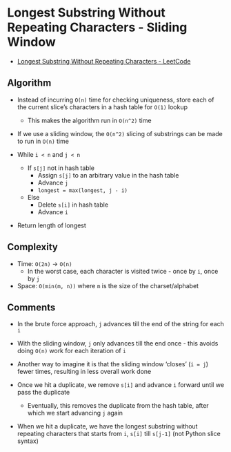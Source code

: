 # Longest Substring Without Repeating Characters - Sliding Window

* [Longest Substring Without Repeating Characters - LeetCode](https://leetcode.com/problems/longest-substring-without-repeating-characters/description/)

## Algorithm

* Instead of incurring `O(n)` time for checking uniqueness, store each of the current slice’s characters in a hash table for `O(1)` lookup
	* This makes the algorithm run in `O(n^2)` time
* If we use a sliding window, the `O(n^2)` slicing of substrings can be made to run in `O(n)` time

* While `i < n` and `j < n`
	* If `s[j]` not in hash table
		* Assign `s[j]` to an arbitrary value in the hash table
		* Advance `j`
		* `longest = max(longest, j - i)`
	* Else
		* Delete `s[i]` in hash table
		* Advance `i`
* Return length of longest

## Complexity

* Time: `O(2n)` -> `O(n)`
	* In the worst case, each character is visited twice - once by `i`, once by `j`
* Space: `O(min(m, n))` where `m` is the size of the charset/alphabet

## Comments

* In the brute force approach, `j` advances till the end of the string for each `i`
* With the sliding window, `j` only advances till the end once - this avoids doing `O(n)` work for each iteration of `i`
* Another way to imagine it is that the sliding window ‘closes’ (`i = j`) fewer times, resulting in less overall work done

* Once we hit a duplicate, we remove `s[i]` and advance `i` forward until we pass the duplicate
	* Eventually, this removes the duplicate from the hash table, after which we start advancing `j` again
* When we hit a duplicate, we have the longest substring without repeating characters that starts from `i`, `s[i]` till `s[j-1]` (not Python slice syntax)

